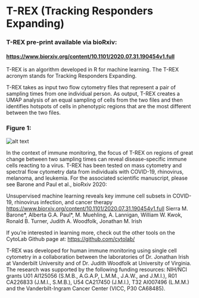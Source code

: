 # T-REX (Tracking Responders Expanding)

### T-REX pre-print available via bioRxiv:
#### https://www.biorxiv.org/content/10.1101/2020.07.31.190454v1.full

T-REX is an algorithm developed in R for machine learning.  The T-REX acronym stands for Tracking Responders Expanding.  

T-REX takes as input two flow cytometry files that represent a pair of sampling times from one individual person.  As output, T-REX creates a UMAP analysis of an equal sampling of cells from the two files and then identifies hotspots of cells in phenotypic regions that are the most different between the two files.  

### Figure 1:

![alt text](https://www.biorxiv.org/content/biorxiv/early/2020/08/01/2020.07.31.190454/F1.large.jpg)

In the context of immune monitoring, the focus of T-REX on regions of great change between two sampling times can reveal disease-specific immune cells reacting to a virus.  T-REX has been tested on mass cytometry and spectral flow cytometry data from individuals with COVID-19, rhinovirus, melanoma, and leukemia.  For the associated scientific manuscript, please see Barone and Paul et al., bioRxiv 2020:

Unsupervised machine learning reveals key immune cell subsets in COVID-19, rhinovirus infection, and cancer therapy
https://www.biorxiv.org/content/10.1101/2020.07.31.190454v1.full
Sierra M. Barone*,  Alberta G.A. Paul*,  M. Muehling,  A. Lannigan,  William W. Kwok, Ronald B. Turner,  Judith A. Woodfolk,  Jonathan M. Irish

If you’re interested in learning more, check out the other tools on the CytoLab Github page at:
https://github.com/cytolab/

T-REX was developed for human immune monitoring using single cell cytometry in a collaboration between the laboratories of Dr. Jonathan Irish at Vanderbilt University and of Dr. Judith Woodfolk at University of Virginia.  The research was supported by the following funding resources: NIH/NCI grants U01 AI125056 (S.M.B., A.G.A.P, L.M.M., J.A.W., and J.M.I.), R01 CA226833 (J.M.I., S.M.B.), U54 CA217450 (J.M.I.), T32 AI007496 (L.M.M.) and the Vanderbilt-Ingram Cancer Center (VICC, P30 CA68485).
